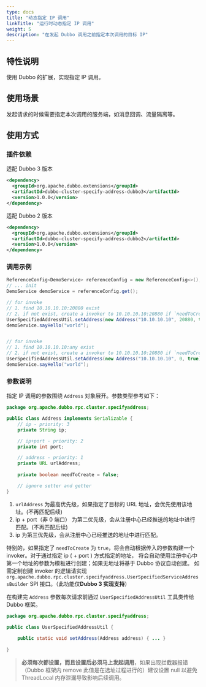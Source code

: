 ```yaml
---
type: docs
title: "动态指定 IP 调用"
linkTitle: "运行时动态指定 IP 调用"
weight: 5
description: "在发起 Dubbo 调用之前指定本次调用的目标 IP"
---
```

## 特性说明
使用 Dubbo 的扩展，实现指定 IP 调用。

## 使用场景

发起请求的时候需要指定本次调用的服务端，如消息回调、流量隔离等。

## 使用方式

### 插件依赖

适配 Dubbo 3 版本

```xml
<dependency>
  <groupId>org.apache.dubbo.extensions</groupId>
  <artifactId>dubbo-cluster-specify-address-dubbo3</artifactId>
  <version>1.0.0</version>
</dependency>
```

适配 Dubbo 2 版本

```xml
<dependency>
  <groupId>org.apache.dubbo.extensions</groupId>
  <artifactId>dubbo-cluster-specify-address-dubbo2</artifactId>
  <version>1.0.0</version>
</dependency>
```

### 调用示例

```java
ReferenceConfig<DemoService> referenceConfig = new ReferenceConfig<>();
// ... init
DemoService demoService = referenceConfig.get();

// for invoke
// 1. find 10.10.10.10:20880 exist
// 2. if not exist, create a invoker to 10.10.10.10:20880 if `needToCreate` is true (only support in Dubbo 3.x's implementation)
UserSpecifiedAddressUtil.setAddress(new Address("10.10.10.10", 20880, true));
demoService.sayHello("world");


// for invoke
// 1. find 10.10.10.10:any exist
// 2. if not exist, create a invoker to 10.10.10.10:20880 if `needToCreate` is true (only support in Dubbo 3.x's implementation)
UserSpecifiedAddressUtil.setAddress(new Address("10.10.10.10", 0, true));
demoService.sayHello("world");
```

### 参数说明

指定 IP 调用的参数围绕 `Address` 对象展开。参数类型参考如下：

```java
package org.apache.dubbo.rpc.cluster.specifyaddress;

public class Address implements Serializable {
    // ip - priority: 3
    private String ip;

    // ip+port - priority: 2
    private int port;

    // address - priority: 1
    private URL urlAddress;
    
    private boolean needToCreate = false;

    // ignore setter and getter
}
```

1. `urlAddress` 为最高优先级，如果指定了目标的 URL 地址，会优先使用该地址。(不再匹配后续)
2. ip + port（非 0 端口） 为第二优先级，会从注册中心已经推送的地址中进行匹配。(不再匹配后续)
3. ip 为第三优先级，会从注册中心已经推送的地址中进行匹配。

特别的，如果指定了 `needToCreate` 为 `true`，将会自动根据传入的参数构建一个 invoker。对于通过指定 ip ( + port ) 方式指定的地址，
将会自动使用注册中心中第一个地址的参数为模板进行创建；如果无地址将基于 Dubbo 协议自动创建。
如需定制创建 invoker 的逻辑请实现 `org.apache.dubbo.rpc.cluster.specifyaddress.UserSpecifiedServiceAddressBuilder` SPI 接口。（此功能仅**Dubbo 3 实现支持**）

在构建完 `Address` 参数每次请求前通过 `UserSpecifiedAddressUtil` 工具类传给 Dubbo 框架。

```java
package org.apache.dubbo.rpc.cluster.specifyaddress;

public class UserSpecifiedAddressUtil {
    
    public static void setAddress(Address address) { ... }
    
}
```

> **必须每次都设置，而且设置后必须马上发起调用**，如果出现拦截器报错（Dubbo 框架内 remove 此值是在选址过程进行的）建议设置 null 以避免 ThreadLocal 内存泄漏导致影响后续调用。
